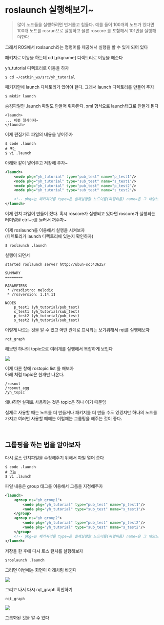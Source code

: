 
# roslaunch 실행해보기~

> 많이 노드들을 실행하려면 번거롭고 힘들다. 예를 들어 100개의 노드가 있다면 
100개 노드를 rosrun으로 실행하고 물론 roscore 를 포함해서 101번을 실행해야한다

그래서 ROS에서 roslaunch라는 명령어를 제공해서 실행을 할 수 있게 되어 있다

패키지로 이동을 하는데 cd [pkgname] 디렉토리로 이동을 해준다

yh_tutorial 디렉토리로 이동을 하자

```
$ cd ~/catkin_ws/src/yh_tutorial
```

패키지안에 launch 디렉토리가 있어야 한다. 그래서 launch 디렉토리를 만들어 주자
```
$ mkdir launch
```

숨김파일인 .launch 파일도 만들어 줘야한다. xml 형식으로 launch태그로 만들게 된다

```
<launch>
... 이런 형식이다~
</launch>
```

이제 편집기로 파일의 내용을 넣어주자
```
$ code .launch
# 또는
$ vi .launch
```

아래와 같이 넣어주고 저장해 주자~
```xml
<launch>
    <node pkg="yh_tutorial" type="pub_test" name="p_test1"/>
    <node pkg="yh_tutorial" type="sub_test" name="s_test1"/>
    <node pkg="yh_tutorial" type="pub_test" name="p_test2"/>
    <node pkg="yh_tutorial" type="sub_test" name="s_test2"/>

    <!-- pkg=는 패키지이름 type=은 실제실행할 노드이름(파일이름) name=은 그 해당노드가 실행이 될 때 붙어지는 이름 -->
</launch>
```
이제 런치 파일이 만들어 졌다. 혹시 roscore가 실행되고 있다면 roscore가 실행되는 터미널을 ctrl+c를 눌러서 꺼주자~

이제 roslaunch를 이용해서 실행을 시켜보자   
(디렉토리가 launch 디렉토리에 있는지 확인하자)

```
$ roslaunch .launch
```

실행이 되면서 

```
started roslaunch server http://ubun-sc:43625/

SUMMARY
========

PARAMETERS
 * /rosdistro: melodic
 * /rosversion: 1.14.11

NODES
    p_test1 (yh_tutorial/pub_test)
    s_test1 (yh_tutorial/sub_test)
    p_test2 (yh_tutorial/pub_test)
    s_test2 (yh_tutorial/sub_test)
```

이렇게 나오는 것을 알 수 있고 어떤 관계로 표시되는 보기위해서 rqt를 실행해보자

```
rqt_graph
```

해보면 하나의 topic으로 여러개를 실행해서 복잡하게 보인다

<img src=0>

이제 다른 창에 rostopic list 를 해보자  
아래 처럼 topic은 한개만 나온다. 
```
/rosout
/rosout_agg
/yh_topic
```
왜냐하면 실제로 사용하는 것은 topic은 하나 이기 때문임


실제로 사용할 때는 노드를 더 만들거나 패키지를 더 만들 수도 있겠지만
하나의 노드를 가지고 여러번 사용할 때에는 이럴때는 그룹핑을 해주는 것이 좋다.

<br/>

## 그룹핑을 하는 법을 알아보자

다시 로스 런치파일을 수정해주기 위해서 파일 열어 준다

```
$ code .launch
# 또는
$ vi .launch
```

파일 내용은 group 태그를 이용해서 그룹을 지정해주자
```xml
<launch>
    <group ns="yh_group1">
        <node pkg="yh_tutorial" type="pub_test" name="p_test1"/>
        <node pkg="yh_tutorial" type="sub_test" name="s_test1"/>
    </group>
    <group ns="yh_group2">
        <node pkg="yh_tutorial" type="pub_test" name="p_test2"/>
        <node pkg="yh_tutorial" type="sub_test" name="s_test2"/>
    </group>
    <!-- pkg=는 패키지이름 type=은 실제실행할 노드이름(파일이름) name=은 그 해당노드가 실행이 될 때 붙어지는 이름 -->
</launch>
```

저장을 한 후에 다시 로스 런치를 실행해보자
```
$roslaunch .launch
```
그러면 이번에는 화면이 아래처럼 바뀐다

<img src=1>


그리고 나서 다시 rqt_graph 확인하기
```
rqt_graph
```

<img src=2>

그룹화된 것을 알 수 있다





